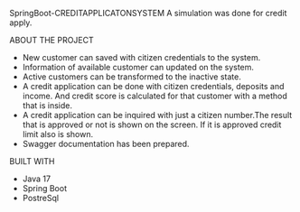 SpringBoot-CREDITAPPLICATONSYSTEM
A simulation was done for credit apply.

ABOUT THE PROJECT
* New customer can saved with citizen credentials to the system.
* Information of available customer can updated on the system.
* Active customers can be transformed to the inactive state.
* A credit application can be done with citizen credentials, deposits and income. And credit score is calculated for that customer with a method that is inside.
* A credit application can be inquired with just a citizen number.The result that is approved or not is shown on the screen. If it is approved credit limit also is shown.
* Swagger documentation has been prepared.

BUILT WITH
* Java 17
* Spring Boot
* PostreSql

